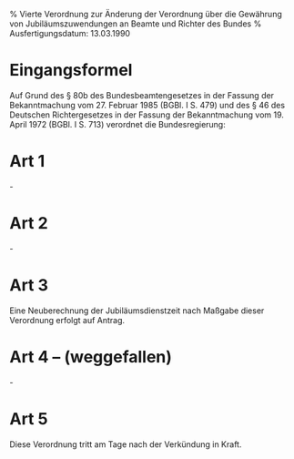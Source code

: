 % Vierte Verordnung zur Änderung der Verordnung über die Gewährung von Jubiläumszuwendungen an Beamte und Richter des Bundes
% Ausfertigungsdatum: 13.03.1990
 
# Eingangsformel

Auf Grund des § 80b des Bundesbeamtengesetzes in der Fassung der Bekanntmachung vom 27. Februar 1985 (BGBl. I S. 479) und des § 46 des Deutschen Richtergesetzes in der Fassung der Bekanntmachung vom 19. April 1972 (BGBl. I S. 713) verordnet die Bundesregierung:

# Art 1

\-

# Art 2

\-

# Art 3

Eine Neuberechnung der Jubiläumsdienstzeit nach Maßgabe dieser Verordnung erfolgt auf Antrag.

# Art 4 – (weggefallen)

\-

# Art 5

Diese Verordnung tritt am Tage nach der Verkündung in Kraft.
